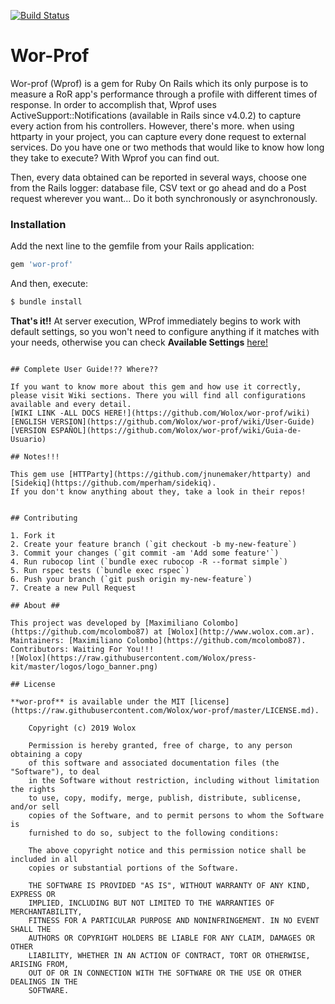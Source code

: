 [![Build Status](https://travis-ci.org/Wolox/wor-prof.svg?branch=master)](https://travis-ci.org/Wolox/wor-prof)

# Wor-Prof

Wor-prof (Wprof) is a gem for Ruby On Rails which its only purpose is to measure a RoR app's performance through a profile with different times of response. In order to accomplish that, Wprof uses ActiveSupport::Notifications (available in Rails since v4.0.2) to capture every action from his controllers. However, there's more. when using httparty in your project, you can capture every done request to external services. Do you have one or two methods that would like to know how long they take to execute? With Wprof you can find out.

Then, every data obtained can be reported in several ways, choose one from the Rails logger: database file, CSV text or go ahead and do a Post request wherever you want... Do it both synchronously or asynchronously.

### Installation 

Add the next line to the gemfile from your Rails application:

```ruby
gem 'wor-prof'
```

And then, execute:
```bash
$ bundle install
```
**That's it!!** At server execution, WProf immediately begins to work with default settings, so you won't need to configure anything if it matches with your needs, otherwise you can check **Available Settings** [here!](https://github.com/Wolox/wor-prof/wiki/User-Guide#available-configurations)
```

## Complete User Guide!?? Where??

If you want to know more about this gem and how use it correctly, please visit Wiki sections. There you will find all configurations available and every detail.
[WIKI LINK -ALL DOCS HERE!](https://github.com/Wolox/wor-prof/wiki)
[ENGLISH VERSION](https://github.com/Wolox/wor-prof/wiki/User-Guide)
[VERSION ESPAÑOL](https://github.com/Wolox/wor-prof/wiki/Guia-de-Usuario)

## Notes!!!

This gem use [HTTParty](https://github.com/jnunemaker/httparty) and [Sidekiq](https://github.com/mperham/sidekiq).
If you don't know anything about they, take a look in their repos!


## Contributing

1. Fork it
2. Create your feature branch (`git checkout -b my-new-feature`)
3. Commit your changes (`git commit -am 'Add some feature'`)
4. Run rubocop lint (`bundle exec rubocop -R --format simple`)
5. Run rspec tests (`bundle exec rspec`)
6. Push your branch (`git push origin my-new-feature`)
7. Create a new Pull Request

## About ##

This project was developed by [Maximiliano Colombo](https://github.com/mcolombo87) at [Wolox](http://www.wolox.com.ar).
Maintainers: [Maximiliano Colombo](https://github.com/mcolombo87).
Contributors: Waiting For You!!!
![Wolox](https://raw.githubusercontent.com/Wolox/press-kit/master/logos/logo_banner.png)

## License

**wor-prof** is available under the MIT [license](https://raw.githubusercontent.com/Wolox/wor-prof/master/LICENSE.md).

    Copyright (c) 2019 Wolox

    Permission is hereby granted, free of charge, to any person obtaining a copy
    of this software and associated documentation files (the "Software"), to deal
    in the Software without restriction, including without limitation the rights
    to use, copy, modify, merge, publish, distribute, sublicense, and/or sell
    copies of the Software, and to permit persons to whom the Software is
    furnished to do so, subject to the following conditions:
    
    The above copyright notice and this permission notice shall be included in all
    copies or substantial portions of the Software.
    
    THE SOFTWARE IS PROVIDED "AS IS", WITHOUT WARRANTY OF ANY KIND, EXPRESS OR
    IMPLIED, INCLUDING BUT NOT LIMITED TO THE WARRANTIES OF MERCHANTABILITY,
    FITNESS FOR A PARTICULAR PURPOSE AND NONINFRINGEMENT. IN NO EVENT SHALL THE
    AUTHORS OR COPYRIGHT HOLDERS BE LIABLE FOR ANY CLAIM, DAMAGES OR OTHER
    LIABILITY, WHETHER IN AN ACTION OF CONTRACT, TORT OR OTHERWISE, ARISING FROM,
    OUT OF OR IN CONNECTION WITH THE SOFTWARE OR THE USE OR OTHER DEALINGS IN THE
    SOFTWARE.

